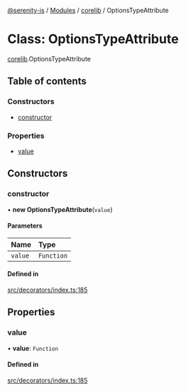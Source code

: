 [@serenity-is](../README.md) / [Modules](../modules.md) / [corelib](../modules/corelib.md) / OptionsTypeAttribute

# Class: OptionsTypeAttribute

[corelib](../modules/corelib.md).OptionsTypeAttribute

## Table of contents

### Constructors

- [constructor](corelib.OptionsTypeAttribute.md#constructor)

### Properties

- [value](corelib.OptionsTypeAttribute.md#value)

## Constructors

### constructor

• **new OptionsTypeAttribute**(`value`)

#### Parameters

| Name | Type |
| :------ | :------ |
| `value` | `Function` |

#### Defined in

[src/decorators/index.ts:185](https://github.com/serenity-is/serenity/blob/master/packages/corelib/src/decorators/index.ts#line&#x3D;185)

## Properties

### value

• **value**: `Function`

#### Defined in

[src/decorators/index.ts:185](https://github.com/serenity-is/serenity/blob/master/packages/corelib/src/decorators/index.ts#line&#x3D;185)

